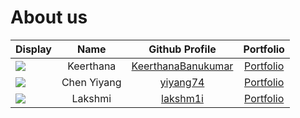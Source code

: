 # About us


| Display                                             |   Name    |                       Github Profile                        |                  Portfolio                   |
|-----------------------------------------------------|:---------:|:-----------------------------------------------------------:|:--------------------------------------------:|
| ![](https://via.placeholder.com/100.png?text=Photo) | Keerthana | [KeerthanaBanukumar](https://github.com/KeerthanaBanukumar) | [Portfolio](docs/team/KeerthanaBanukumar.md) |
| ![](https://via.placeholder.com/100.png?text=Photo) | Chen Yiyang |           [yiyang74](https://github.com/yiyang74)           | [Portfolio](docs/team/yiyang74.md) |
| ![](https://via.placeholder.com/100.png?text=Photo) | Lakshmi | [lakshm1i](https://github.com/lakshm1i) | [Portfolio](docs/team/lakshm1i.md) |


